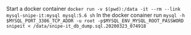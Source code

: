 Start a docker container
```docker run -v $(pwd):/data -it --rm --link mysql-snipe-it:mysql mysql:5.6 sh```
In the docker conainer run
```mysql -h $MYSQL_PORT_3306_TCP_ADDR -u root -p$MYSQL_ENV_MYSQL_ROOT_PASSWORD snipeit < /data/snipe-it_db_dump.sql.20200323_074918```
